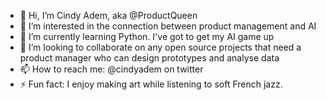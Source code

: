 - 👋 Hi, I’m Cindy Adem, aka @ProductQueen
- 👀 I’m interested in the connection between product management and AI 
- 🌱 I’m currently learning Python. I've got to get my AI game up
- 💞️ I’m looking to collaborate on any open source projects that need a product manager who can design prototypes and analyse data
- 📫 How to reach me: @cindyadem on twitter
- ⚡ Fun fact: I enjoy making art while listening to soft French jazz. 

<!---
ProductQueen/ProductQueen is a ✨ special ✨ repository because its `README.md` (this file) appears on your GitHub profile.
You can click the Preview link to take a look at your changes.
--->
